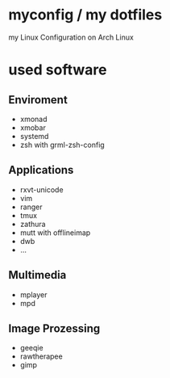 myconfig / my dotfiles
======================

my Linux Configuration on Arch Linux

# used software
## Enviroment
- xmonad
- xmobar
- systemd
- zsh with grml-zsh-config

## Applications
- rxvt-unicode
- vim
- ranger
- tmux
- zathura
- mutt with offlineimap
- dwb
- ...

## Multimedia
- mplayer
- mpd

## Image Prozessing
- geeqie
- rawtherapee
- gimp

<!--- vim: set ft=md : -->
